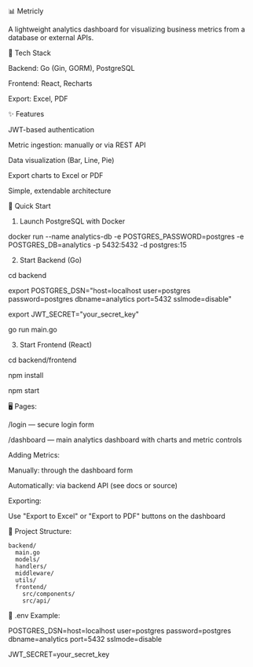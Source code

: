 📊 Metricly

A lightweight analytics dashboard for visualizing business metrics from a database or external APIs.

🔧 Tech Stack

Backend: Go (Gin, GORM), PostgreSQL

Frontend: React, Recharts

Export: Excel, PDF

✨ Features

JWT-based authentication

Metric ingestion: manually or via REST API

Data visualization (Bar, Line, Pie)

Export charts to Excel or PDF

Simple, extendable architecture

🚀 Quick Start

1. Launch PostgreSQL with Docker

docker run --name analytics-db -e POSTGRES_PASSWORD=postgres -e POSTGRES_DB=analytics -p 5432:5432 -d postgres:15

2. Start Backend (Go)

cd backend

export POSTGRES_DSN="host=localhost user=postgres password=postgres dbname=analytics port=5432 sslmode=disable"

export JWT_SECRET="your_secret_key"

go run main.go

3. Start Frontend (React)

cd backend/frontend

npm install

npm start

🖥️ Pages:

/login — secure login form

/dashboard — main analytics dashboard with charts and metric controls

Adding Metrics:

Manually: through the dashboard form

Automatically: via backend API (see docs or source)

Exporting:

Use "Export to Excel" or "Export to PDF" buttons on the dashboard

📁 Project Structure:

    backend/
      main.go
      models/
      handlers/
      middleware/
      utils/
      frontend/
        src/components/
        src/api/

🔐 .env Example:

POSTGRES_DSN=host=localhost user=postgres password=postgres dbname=analytics port=5432 sslmode=disable

JWT_SECRET=your_secret_key
